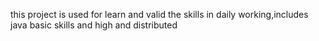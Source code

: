 this project is used for learn and valid the skills in daily working,includes java basic skills and 
high and distributed 